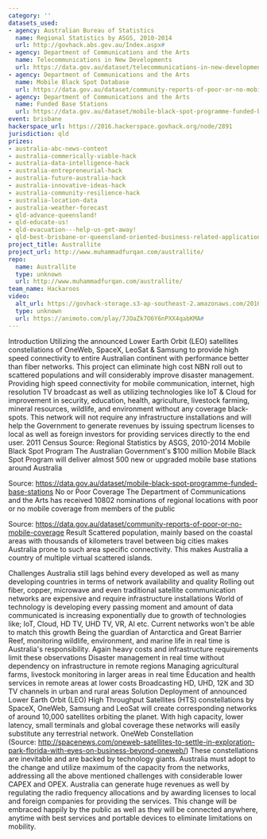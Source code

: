 ```yaml
---
category: ''
datasets_used:
- agency: Australian Bureau of Statistics
  name: Regional Statistics by ASGS, 2010-2014
  url: http://govhack.abs.gov.au/Index.aspx#
- agency: Department of Communications and the Arts
  name: Telecommunications in New Developments
  url: https://data.gov.au/dataset/telecommunications-in-new-developments
- agency: Department of Communications and the Arts
  name: Mobile Black Spot Database
  url: https://data.gov.au/dataset/community-reports-of-poor-or-no-mobile-coverage/resource/c6b211ad-3aa2-4f53-8427-01b52a6433a7
- agency: Department of Communications and the Arts
  name: Funded Base Stations
  url: https://data.gov.au/dataset/mobile-black-spot-programme-funded-base-stations/resource/797a7c1b-cf1e-452d-8a92-194c2ed5708a
event: brisbane
hackerspace_url: https://2016.hackerspace.govhack.org/node/2891
jurisdiction: qld
prizes:
- australia-abc-news-content
- australia-commerically-viable-hack
- australia-data-intelligence-hack
- australia-entrepreneurial-hack
- australia-future-australia-hack
- australia-innovative-ideas-hack
- australia-community-resilience-hack
- australia-location-data
- australia-weather-forecast
- qld-advance-queensland!
- qld-educate-us!
- qld-evacuation---help-us-get-away!
- qld-best-brisbane-or-queensland-oriented-business-related-application
project_title: Australlite
project_url: http://www.muhammadfurqan.com/australlite/
repo:
  name: Australlite
  type: unknown
  url: http://www.muhammadfurqan.com/australlite/
team_name: Hackaroos
video:
  alt_url: https://govhack-storage.s3-ap-southeast-2.amazonaws.com/2016/Australlite_360p.mp4
  type: unknown
  url: https://animoto.com/play/7JOaZk7O6Y6nPXX4qabKMA#
---
```


Introduction
Utilizing the announced Lower Earth Orbit (LEO) satellites constellations of OneWeb, SpaceX, LeoSat & Samsung to provide high speed connectivity to entire Australian continent with performance better than fiber networks. This project can eliminate high cost NBN roll out to scattered populations and will considerably improve disaster management. Providing high speed connectivity for mobile communication, internet, high resolution TV broadcast as well as utilizing technologies like IoT & Cloud for improvement in security, education, health, agriculture, livestock farming, mineral resources, wildlife, and environment without any coverage black-spots. This network will not require any infrastructure installations and will help the Government to generate revenues by issuing spectrum licenses to local as well as foreign investors for providing services directly to the end user.
2011 Census
Source: Regional Statistics by ASGS, 2010-2014
Mobile Black Spot Program
The Australian Government's $100 million Mobile Black Spot Program will deliver almost 500 new or upgraded mobile base stations around Australia

Source: https://data.gov.au/dataset/mobile-black-spot-programme-funded-base-stations
No or Poor Coverage
The Department of Communications and the Arts has received 10802 nominations of regional locations with poor or no mobile coverage from members of the public

Source: https://data.gov.au/dataset/community-reports-of-poor-or-no-mobile-coverage
Result
Scattered population, mainly based on the coastal areas with thousands of kilometers travel between big cities makes Australia prone to such area specific connectivity. This makes Australia a country of multiple virtual scattered islands.

Challenges
Australia still lags behind every developed as well as many developing countries in terms of network availability and quality
Rolling out fiber, copper, microwave and even traditional satellite communication networks are expensive and require infrastructure installations
World of technology is developing every passing moment and amount of data communicated is increasing exponentially due to growth of technologies like; IoT, Cloud, HD TV, UHD TV, VR, AI etc. Current networks won't be able to match this growth
Being the guardian of Antarctica and Great Barrier Reef, monitoring wildlife, environment, and marine life in real time is Australia's responsibility. Again heavy costs and infrastructure requirements limit these observations
Disaster management in real time without dependency on infrastructure in remote regions
Managing agricultural farms, livestock monitoring in larger areas in real time
Education and health services in remote areas at lower costs
Broadcasting HD, UHD, 12K and 3D TV channels in urban and rural areas
Solution
Deployment of announced Lower Earth Orbit (LEO) High Throughput Satellites (HTS) constellations by SpaceX, OneWeb, Samsung and LeoSat will create corresponding networks of around 10,000 satellites orbiting the planet. With high capacity, lower latency, small terminals and global coverage these networks will easily substitute any terrestrial network.
OneWeb Constellation (Source: http://spacenews.com/oneweb-satellites-to-settle-in-exploration-park-florida-with-eyes-on-business-beyond-oneweb/)
These constellations are inevitable and are backed by technology giants. Australia must adopt to the change and utilize maximum of the capacity from the networks, addressing all the above mentioned challenges with considerable lower CAPEX and OPEX. Australia can generate huge revenues as well by regulating the radio frequency allocations and by awarding licenses to local and foreign companies for providing the services. This change will be embraced happily by the public as well as they will be connected anywhere, anytime with best services and portable devices to eliminate limitations on mobility.